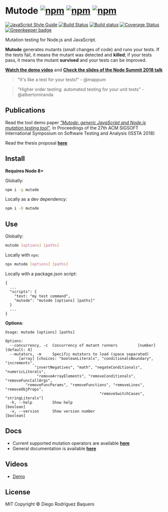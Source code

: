# Mutode [![npm](https://img.shields.io/npm/v/mutode.svg)](http://npmjs.com/package/mutode) [![npm](https://img.shields.io/npm/dm/mutode.svg)](http://npmjs.com/package/mutode) [![npm](https://img.shields.io/npm/l/mutode.svg)](LICENSE)

[![JavaScript Style Guide](https://img.shields.io/badge/code_style-standard-brightgreen.svg)](https://standardjs.com)
[![Build Status](https://travis-ci.org/TheSoftwareDesignLab/mutode.svg?branch=master)](https://travis-ci.org/TheSoftwareDesignLab/mutode)
[![Build status](https://ci.appveyor.com/api/projects/status/ulp8cq3aq2bng6he/branch/master?svg=true)](https://ci.appveyor.com/project/DiegoRBaquero/mutode/branch/master)
[![Coverage Status](https://coveralls.io/repos/github/TheSoftwareDesignLab/mutode/badge.svg?branch=master)](https://coveralls.io/github/TheSoftwareDesignLab/mutode?branch=master)
[![Greenkeeper badge](https://badges.greenkeeper.io/TheSoftwareDesignLab/mutode.svg)](https://greenkeeper.io/)

Mutation testing for Node.js and JavaScript.

**Mutode** generates mutants (small changes of code) and runs your tests. If the tests fail, it means the mutant was detected and **killed**; if your tests pass, it means the mutant **survived** and your tests can be improved.

[**Watch the demo video**](https://www.youtube.com/watch?v=DILzHOljFj0&feature=youtu.be) and 
[**Check the slides of the Node Summit 2018 talk**](https://speakerdeck.com/diegorbaquero/beyond-code-coverage-mutation-testing-tests-for-your-tests)

> "It's like a test for your tests!" - @mappum

> "Higher order testing: automated testing for your unit tests" - @albertomiranda

## Publications

Read the tool demo paper [*"Mutode: generic JavaScript and Node.js mutation testing tool"*](https://dl.acm.org/citation.cfm?id=3229504). In Proceedings of the 27th ACM SIGSOFT International Symposium on Software Testing and Analysis (ISSTA 2018)

Read the thesis proposal [**here**](https://docs.google.com/document/d/1V6U-ahLq6faCbtP0DtKukzdnsUC2ZBsL1LWEJvkqUiE/edit?usp=sharing)


## Install

**Requires Node 8+**

Globally:

```sh
npm i -g mutode
```

Locally as a dev dependency:

```sh
npm i -D mutode
```

## Use

Globally:

```sh
mutode [options] [paths]
```

Locally with `npx`:

```sh
npx mutode [options] [paths]
```

Locally with a package.json script:

```
{
  ...
  "scripts": {
    "test: "my test command",
    "mutode": "mutode [options] [paths]"
  }
  ...
}
```

**Options**:

```
Usage: mutode [options] [paths]

Options:
  --concurrency, -c  Concurrency of mutant runners         [number] [default: 4]
  --mutators, -m     Specific mutators to load (space separated)
      [array] [choices: "booleanLiterals", "conditionalsBoundary", "increments",
             "invertNegatives", "math", "negateConditionals", "numericLiterals",
              "removeArrayElements", "removeConditionals", "removeFuncCallArgs",
         "removeFuncParams", "removeFunctions", "removeLines", "removeObjProps",
                                          "removeSwitchCases", "stringLiterals"]
  -h, --help         Show help                                         [boolean]
  -v, --version      Show version number                               [boolean]
```

## Docs

- Current supported mutation operators are available [**here**](https://thesoftwaredesignlab.github.io/mutode/module-Mutators.html)
- General documentation is available [**here**](https://thesoftwaredesignlab.github.io/mutode/)

## Videos

- [Demo](https://www.youtube.com/watch?v=DILzHOljFj0&feature=youtu.be)

## License
MIT Copyright © Diego Rodríguez Baquero

